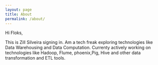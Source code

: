 ```yaml
---
layout: page
title: About
permalink: /about/
---
```


Hi Floks,

This is Zill Silveira signing in. Am a tech freak exploring technologies like Data Warehousing and Data Computation. 
Currenty actively working on technologies like Hadoop, Flume, phoenix,Pig, Hive and other data transformation and ETL tools. 
